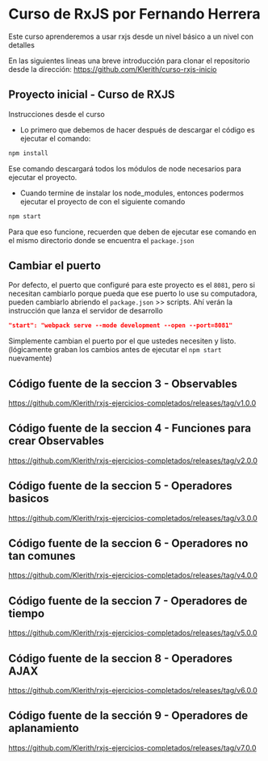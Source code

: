 # Curso de RxJS por Fernando Herrera

Este curso aprenderemos a usar rxjs desde un nivel básico a un nivel con detalles

En las siguientes lineas una breve introducción para clonar el repositorio desde la dirección:
<https://github.com/Klerith/curso-rxjs-inicio>

## Proyecto inicial - Curso de RXJS

Instrucciones desde el curso

- Lo primero que debemos de hacer después de descargar el código es ejecutar el comando:

```cmd
npm install
```

Ese comando descargará todos los módulos de node necesarios para ejecutar el proyecto.

- Cuando termine de instalar los node_modules, entonces podermos ejecutar el proyecto de con el siguiente comando

```cmd
npm start
```

Para que eso funcione, recuerden que deben de ejecutar ese comando en el mismo directorio donde se encuentra el `package.json`

## Cambiar el puerto

Por defecto, el puerto que configuré para este proyecto es el `8081`, pero si necesitan cambiarlo porque pueda que ese puerto lo use su computadora, pueden cambiarlo abriendo el `package.json` >> scripts. Ahí verán la instrucción que lanza el servidor de desarrollo

```package.json
"start": "webpack serve --mode development --open --port=8081"
```

Simplemente cambian el puerto por el que ustedes necesiten y listo. (lógicamente graban los cambios antes de ejecutar el `npm start` nuevamente)

## Código fuente de la seccion 3 - Observables

<https://github.com/Klerith/rxjs-ejercicios-completados/releases/tag/v1.0.0>

## Código fuente de la seccion 4 - Funciones para crear Observables

<https://github.com/Klerith/rxjs-ejercicios-completados/releases/tag/v2.0.0>

## Código fuente de la seccion 5 - Operadores basicos

<https://github.com/Klerith/rxjs-ejercicios-completados/releases/tag/v3.0.0>

## Código fuente de la seccion 6 - Operadores no tan comunes

<https://github.com/Klerith/rxjs-ejercicios-completados/releases/tag/v4.0.0>

## Código fuente de la seccion 7 - Operadores de tiempo

<https://github.com/Klerith/rxjs-ejercicios-completados/releases/tag/v5.0.0>

## Código fuente de la seccion 8 - Operadores AJAX

<https://github.com/Klerith/rxjs-ejercicios-completados/releases/tag/v6.0.0>

## Código fuente de la sección 9 - Operadores de aplanamiento

<https://github.com/Klerith/rxjs-ejercicios-completados/releases/tag/v7.0.0>
